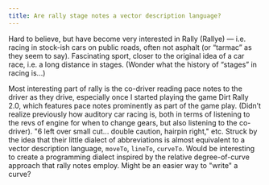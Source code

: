 ```yaml
---
title: Are rally stage notes a vector description language?
---
```


Hard to believe, but have become very interested in Rally (Rallye) — i.e. racing in stock-ish cars on public roads, often not asphalt (or “tarmac” as they seem to say). Fascinating sport, closer to the original idea of a car race, i.e. a long distance in stages. (Wonder what the history of “stages” in racing is...)

Most interesting part of rally is the co-driver reading pace notes to the driver as they drive, especially once I started playing the game Dirt Rally 2.0, which features pace notes prominently as part of the game play. (Didn’t realize previously how auditory car racing is, both in terms of listening to the revs of engine for when to change gears, but also listening to the co-driver). "6 left over small cut... double caution, hairpin right," etc. Struck by the idea that their little dialect of abbreviations is almost equivalent to a vector description language, `moveTo`, `lineTo`, `curveTo`. Would be interesting to create a programming dialect inspired by the relative degree-of-curve approach that rally notes employ. Might be an easier way to "write" a curve?